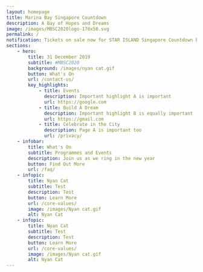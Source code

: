 ```yaml
---
layout: homepage
title: Marina Bay Singapore Countdown
description: A Bay of Hopes and Dreams
image: /images/MBSC2020logo-170x50.svg
permalink: /
notification: Tickets on sale now for STAR ISLAND Singapore Countdown Edition 2019 - 2020 
sections:
    - hero:
        title: 31 December 2019
        subtitle: #MBSC2020
        background: /images/nyan cat.gif
        button: What's On
        url: /contact-us/
        key_highlights:
            - title: Events
              description: Important highlight A is important
              url: https://google.com
            - title: Build A Dream 
              description: Important highlight B is equally important
              url: https://gmail.com
            - title: Celebrate in the City
              description: Page A is important too
              url: /privacy/
    - infobar:
        title: What's On
        subtitle: Programmes and Events
        description: Join us as we ring in the new year
        button: Find Out More 
        url: /faq/
    - infopic:
        title: Nyan Cat
        subtitle: Test
        description: Test
        button: Learn More
        url: /core-values/
        image: /images/Nyan cat.gif
        alt: Nyan Cat
    - infopic:
        title: Nyan Cat
        subtitle: Test
        description: Test
        button: Learn More
        url: /core-values/
        image: /images/Nyan cat.gif
        alt: Nyan Cat
---
```

